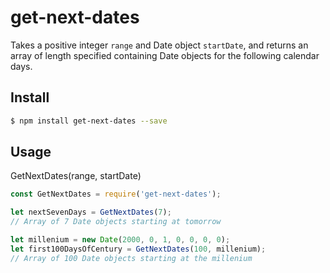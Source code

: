 # get-next-dates

Takes a positive integer `range` and Date object `startDate`, and returns an array of length specified containing Date objects for the following calendar days.

## Install

```sh
$ npm install get-next-dates --save
```

## Usage

GetNextDates(range, startDate)

```js
const GetNextDates = require('get-next-dates');

let nextSevenDays = GetNextDates(7);
// Array of 7 Date objects starting at tomorrow

let millenium = new Date(2000, 0, 1, 0, 0, 0, 0);
let first100DaysOfCentury = GetNextDates(100, millenium);
// Array of 100 Date objects starting at the millenium
```
